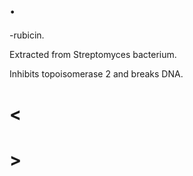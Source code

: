# .

-rubicin.

Extracted from Streptomyces bacterium.

Inhibits topoisomerase 2 and breaks DNA.

# <

# >

